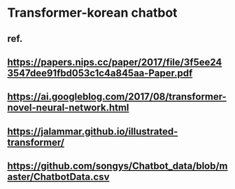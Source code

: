 # Transformer-korean chatbot
## ref.
## https://papers.nips.cc/paper/2017/file/3f5ee243547dee91fbd053c1c4a845aa-Paper.pdf
## https://ai.googleblog.com/2017/08/transformer-novel-neural-network.html
## https://jalammar.github.io/illustrated-transformer/
## https://github.com/songys/Chatbot_data/blob/master/ChatbotData.csv

